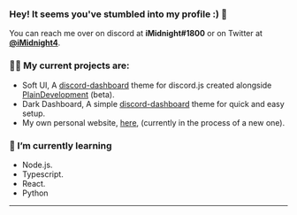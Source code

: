 ### Hey! It seems you've stumbled into my profile :) 👋
You can reach me over on discord at **iMidnight#1800** or on Twitter at [**@iMidnight4**](https://twitter.com/iMidnight4).


### 😶‍🌫️ My current projects are:
  - Soft UI, A [discord-dashboard](https://github.com/Assistants-Center/Discord-Dashboard) 
    theme for discord.js created alongside [PlainDevelopment](https://github.com/PlainDevelopment) (beta).
  - Dark Dashboard, A simple [discord-dashboard](https://github.com/Assistants-Center/Discord-Dashboard) theme for quick and easy setup.
  - My own personal website, [here](https://imidnight.dev), (currently in the process of a new one).
### 📝 I’m currently learning 
  - Node.js.
  - Typescript.
  - React.
  - Python

---
